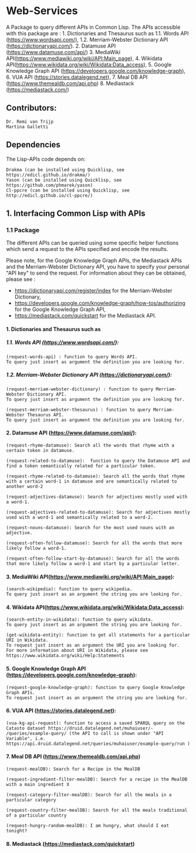 # Web-Services

A Package to query different APIs in Common Lisp. The APIs accessible with this package are : 
      1. Dictionaries and Thesaurus such as 
         1.1. Words API (https://www.wordsapi.com/),
         1.2. Merriam-Webster Dictionary API (https://dictionaryapi.com/).
      2. Datamuse API (https://www.datamuse.com/api/)
      3. MediaWiki API(https://www.mediawiki.org/wiki/API:Main_page), 
      4. Wikidata API(https://www.wikidata.org/wiki/Wikidata:Data_access),
      5. Google Knowledge Graph API (https://developers.google.com/knowledge-graph), 
      6. VUA API (https://stories.datalegend.net), 
      7. Meal DB API (https://www.themealdb.com/api.php)
      8. Mediastack (https://mediastack.com/)
       
## Contributors:

    Dr. Remi van Trijp
    Martina Galletti
    
## Dependencies

The Lisp-APIs code depends on:

    Drakma (can be installed using Quicklisp, see https://edicl.github.io/drakma/)
    Yason (can be installed using Quicklisp, see https://github.com/phmarek/yason)
    Cl-ppcre (can be installed using Quicklisp, see http://edicl.github.io/cl-ppcre/)

## 1. Interfacing Common Lisp with APIs

### 1.1 Package

The different APIs can be queried using some specific helper functions which send a request to the APIs specified and encode the results. 

Please note, for the Google Knowledge Graph APIs, the Mediastack APIs and the Merriam-Webster Dictionary API, you have to specify your personal "API key" to send the request. For information about they can be obtained, please see : 

- https://dictionaryapi.com/register/index for the Merriam-Webster Dictionary,
- https://developers.google.com/knowledge-graph/how-tos/authorizing for the Google Knowledge Graph API,
- https://mediastack.com/quickstart for the Mediastack API.

#### 1. Dictionaries and Thesaurus such as 

#####  1.1. Words API (https://www.wordsapi.com/): 
    
    (request-words-api) : function to query Words API. 
    To query just insert as argument the definition you are looking for. 
 
##### 1.2. Merriam-Webster Dictionary API (https://dictionaryapi.com/):   
 
    (request-merriam-webster-dictionary) : function to query Merriam-Webster Dictionary API. 
    To query just insert as argument the definition you are looking for. 
    
    (request-merriam-webster-thesaurus) : function to query Merriam-Webster Thesaurus API. 
    To query just insert as argument the definition you are looking for. 
    
#### 2. Datamuse API (https://www.datamuse.com/api/):
    
    (request-rhyme-datamuse): Search all the words that rhyme with a certain token in datamuse.
    
    (request-related-to-datamuse):  function to query the Datamuse API and find a token semantically related for a particular token.
    
    (request-rhyme-related-to-datamuse): Search all the words that rhyme with a certain word-1 in datamuse and are semantically related to another word-2
    
    (request-adjectives-datamuse): Search for adjectives mostly used with a word-1.
    
    (request-adjectives-related-to-datamuse): Search for adjectives mostly used with a word-1 and semantically related to a word-2.
    
    (request-nouns-datamuse): Search for the most used nouns with an adjective.
    
    (request-often-follow-datamuse): Search for all the words that more likely follow a word-1.
    
    (request-often-follow-start-by-datamuse): Search for all the words that more likely follow a word-1 and start by a particular letter.
    
#### 3. MediaWiki API(https://www.mediawiki.org/wiki/API:Main_page): 

    (search-wikipedia): function to query wikipedia. 
    To query just insert as an argument the string you are looking for. 
 
#### 4. Wikidata API(https://www.wikidata.org/wiki/Wikidata:Data_access):

    (search-entity-in-wikidata): function to query wikidata. 
    To query just insert as an argument the string you are looking for. 
    
    (get-wikidata-entity): function to get all statements for a particular URI in Wikidata. 
    To request just insert as an argument the URI you are looking for. 
    For more information about URI in Wikidata, please see https://www.wikidata.org/wiki/Help:Statements 
    
#### 5. Google Knowledge Graph API (https://developers.google.com/knowledge-graph): 
 
    (request-google-knowledge-graph): function to query Google Knowledge Graph APIs. 
    To request just insert as an argument the string you are looking for.

#### 6. VUA API (https://stories.datalegend.net): 
 
    (vua-kg-api-request): function to access a saved SPARQL query on the Catasto dataset https://druid.datalegend.net/muhaiuser/-  /queries/example-query/ (the API to call is shown under "API Variable", i.e.  https://api.druid.datalegend.net/queries/muhaiuser/example-query/run )
    
#### 7. Meal DB API (https://www.themealdb.com/api.php)

    (request-mealDB): Search for a Recipe in the MealDB
    
    (request-ingredient-filter-mealDB): Search for a recipe in the MealDB with a main ingredient X
    
    (request-category-filter-mealDB): Search for all the meals in a particular category
    
    (request-country-filter-mealDB): Search for all the meals traditional of a particular country
    
    (request-hungry-random-mealDB): I am hungry, what should I eat tonight?
    
#### 8. Mediastack (https://mediastack.com/quickstart)

